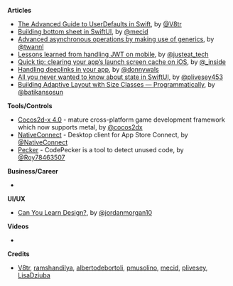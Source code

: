 
**Articles**

* [The Advanced Guide to UserDefaults in Swift](https://www.vadimbulavin.com/advanced-guide-to-userdefaults-in-swift/), by [@V8tr](https://twitter.com/V8tr)
* [Building bottom sheet in SwiftUI](https://swiftwithmajid.com/2019/12/11/building-bottom-sheet-in-swiftui/), by [@mecid](https://twitter.com/mecid)
* [Advanced asynchronous operations by making use of generics](https://www.avanderlee.com/swift/advanced-asynchronous-operations/), by [@twannl](https://twitter.com/twannl)
* [Lessons learned from handling JWT on mobile](https://medium.com/just-eat-tech/lessons-learned-from-handling-jwt-on-mobile-c6e4b1d4fed6), by [@justeat_tech](https://twitter.com/justeat_tech)
* [Quick tip: clearing your app’s launch screen cache on iOS](https://rambo.codes/ios/quick-tip/2019/12/09/clearing-your-apps-launch-screen-cache-on-ios.html), by [@_inside](https://www.twitter.com/_inside)
* [Handling deeplinks in your app](https://www.donnywals.com/handling-deeplinks-in-your-app/), by [@donnywals](https://twitter.com/donnywals)
* [All you never wanted to know about state in SwiftUI](https://medium.com/device-blogs/all-you-never-wanted-to-know-about-state-in-swiftui-7314d0c51318), by [@plivesey453](https://twitter.com/plivesey453)
* [Building Adaptive Layout with Size Classes — Programmatically](https://medium.com/flawless-app-stories/building-adaptive-layout-with-size-classes-programmatically-40db42950c89), by [@batikansosun](https://twitter.com/batikansosun)

**Tools/Controls**

* [Cocos2d-x 4.0](https://www.cocos.com/en/cocos2dx) - mature cross-platform game development framework which now supports metal, by [@cocos2dx](https://twitter.com/cocos2dx/)
* [NativeConnect](https://nativeconnect.app/blog/official-launch/) - Desktop client for App Store Connect, by [@NativeConnect](https://twitter.com/NativeConnect)
* [Pecker](https://github.com/woshiccm/Pecker) - CodePecker is a tool to detect unused code, by [@Roy78463507](https://twitter.com/Roy78463507)

**Business/Career**

* 

**UI/UX**

* [Can You Learn Design?](https://www.swiftjectivec.com/can-you-learn-design/), by [@jordanmorgan10](https://www.twitter.com/jordanmorgan10)

**Videos**

* 

**Credits**

* [V8tr](https://github.com/V8tr), [ramshandilya](https://github.com/ramshandilya), [albertodebortoli](https://github.com/albertodebortoli), [pmusolino](https://github.com/pmusolino), [mecid](https://github.com/mecid), [plivesey](https://github.com/plivesey/), [LisaDziuba](https://github.com/lisadziuba)
